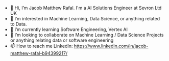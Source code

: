 - 👋 Hi, I’m Jacob Matthew Rafal. I'm a AI Solutions Engineer at Sevron Ltd UK
- 👀 I’m interested in Machine Learning, Data Science, or anything related to Data.
- 🌱 I’m currently learning Software Engineering, Vertex AI
- 💞️ I’m looking to collaborate on Machine Learning / Data Science Projects or anything relating data or software engineering
- 📫 How to reach me LinkedIn: https://www.linkedin.com/in/jacob-matthew-rafal-b94399217/

<!---
JakeCob/JakeCob is a ✨ special ✨ repository because its `README.md` (this file) appears on your GitHub profile.
You can click the Preview link to take a look at your changes.
--->
